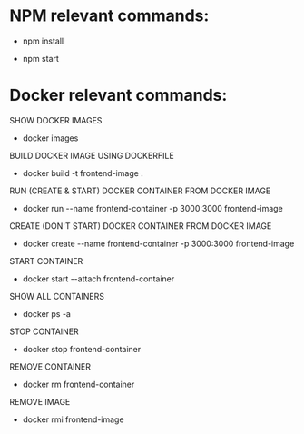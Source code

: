 # NPM relevant commands:

* npm install

* npm start


# Docker relevant commands:

SHOW DOCKER IMAGES
* docker images

BUILD DOCKER IMAGE USING DOCKERFILE
* docker build -t frontend-image .

RUN (CREATE & START) DOCKER CONTAINER FROM DOCKER IMAGE
* docker run --name frontend-container -p 3000:3000 frontend-image

CREATE (DON'T START) DOCKER CONTAINER FROM DOCKER IMAGE
* docker create --name frontend-container -p 3000:3000 frontend-image

START CONTAINER
* docker start --attach frontend-container

SHOW ALL CONTAINERS
* docker ps -a

STOP CONTAINER
* docker stop frontend-container

REMOVE CONTAINER
* docker rm frontend-container

REMOVE IMAGE
* docker rmi frontend-image

